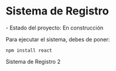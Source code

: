 <h1>Sistema de Registro</h1>
- Estado del proyecto: En construcción

Para ejecutar el sistema, debes de poner:

```npm install react```

Sistema de Registro 2
